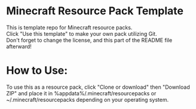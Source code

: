 # Minecraft Resource Pack Template
This is template repo for Minecraft resource packs.</br>
Click "Use this template" to make your own pack utilizing Git.</br>
Don't forget to change the license, and this part of the README file afterward!

# How to Use:
To use this as a resource pack, click "Clone or download" then "Download ZIP" and place it in
%appdata%/.minecraft/resourcepacks 
or 
~/.minecraft/resourcepacks 
depending on your operating system.
